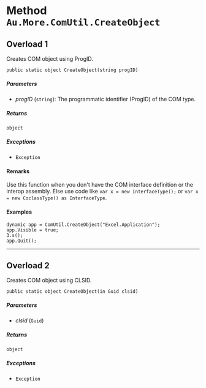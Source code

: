# Method `Au.More.ComUtil.CreateObject`

## Overload 1

Creates COM object using ProgID.

```
public static object CreateObject(string progID)
```

##### Parameters

- *progID*  (`string`):
    The programmatic identifier (ProgID) of the COM type.

##### Returns

`object`

##### Exceptions

- `Exception`

#### Remarks

Use this function when you don't have the COM interface definition or the interop assembly. Else use code like `var x = new InterfaceType();` or `var x = new CoclassType() as InterfaceType`.

#### Examples

```
dynamic app = ComUtil.CreateObject("Excel.Application");
app.Visible = true;
3.s();
app.Quit();
```

* * *

## Overload 2

Creates COM object using CLSID.

```
public static object CreateObject(in Guid clsid)
```

##### Parameters

- *clsid*  (`Guid`)

##### Returns

`object`

##### Exceptions

- `Exception`